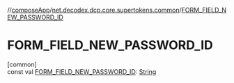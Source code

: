 //[composeApp](../../index.md)/[net.decodex.dcp.core.supertokens.common](index.md)/[FORM_FIELD_NEW_PASSWORD_ID](-f-o-r-m_-f-i-e-l-d_-n-e-w_-p-a-s-s-w-o-r-d_-i-d.md)

# FORM_FIELD_NEW_PASSWORD_ID

[common]\
const val [FORM_FIELD_NEW_PASSWORD_ID](-f-o-r-m_-f-i-e-l-d_-n-e-w_-p-a-s-s-w-o-r-d_-i-d.md): [String](https://kotlinlang.org/api/latest/jvm/stdlib/kotlin/-string/index.html)
